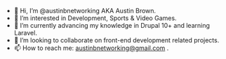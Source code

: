 - 👋 Hi, I’m @austinbnetworking AKA Austin Brown.
- 👀 I’m interested in Development, Sports & Video Games.
- 🌱 I’m currently advancing my knowledge in Drupal 10+ and learning Laravel.
- 💞️ I’m looking to collaborate on front-end development related projects.
- 📫 How to reach me: austinbnetworking@gmail.com .
